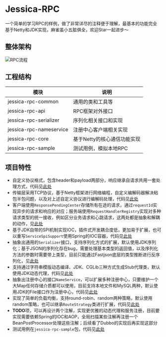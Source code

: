 # Jessica-RPC
一个简单的学习RPC的样例，做了非常详尽的注释便于理解，最基本的功能完全基于Netty和JDK实现，麻雀虽小五脏俱全，欢迎Star一起进步～

## 整体架构
![RPC流程](https://tva1.sinaimg.cn/large/008eGmZEly1goi6ztcdzjj32bs0u0tqk.jpg)

## 工程结构

模块 | 说明
-- | --
jessica-rpc-common | 通用的类和工具等
jessica-rpc-api | RPC框架对外接口
jessica-rpc-serializer | 序列化相关接口和实现
jessica-rpc-nameservice | 注册中心客户端相关实现
jessica-rpc-core | 基于Netty的核心通信功能实现
jessica-rpc-sample | 测试用例，模拟本地RPC

## 项目特性

- 自定义协议格式，包含header和payload两部分，响应继承自请求共用一套处理方式，代码见[此处](https://github.com/dolly0526/jessica-rpc/tree/main/jessica-rpc-core/src/main/java/com/github/dolly0526/jessicarpc/core/transport/protocol)
- 传输层采用TCP协议，基于Netty框架进行网络编程，自定义编解码器解决粘包半包问题，以及对上述自定义协议进行编解码处理，代码见[此处](https://github.com/dolly0526/jessica-rpc/tree/main/jessica-rpc-core/src/main/java/com/github/dolly0526/jessicarpc/core/transport/netty)
- 客户端使用`ResponsePendingCenter`存储所有在途的请求，通过`requestId`实现异步的请求和响应的对应；服务端使用`RequestHandlerRegistry`实现对多种请求类型的统一接收，例如区分业务请求和心跳请求，这两处都是抽象和解耦的动作，见[此处](https://github.com/dolly0526/jessica-rpc/tree/main/jessica-rpc-core/src/main/java/com/github/dolly0526/jessicarpc/core)
- 基于JDK自带的SPI机制实现IOC，插件式开发耦合度低，更加易于扩展，也可以重写`ServiceSpiSupport`使用Spring的IOC容器，代码见[此处](https://github.com/dolly0526/jessica-rpc/blob/main/jessica-rpc-common/src/main/java/com/github/dolly0526/jessicarpc/common/support/ServiceSpiSupport.java)
- 抽象出通用的`Serializer`接口，支持序列化方式的扩展，默认使用JDK序列化；基于JSON的序列化存在bug，需要处理基本类型的返回值，以及序列化方法的参数时需要带上类型，目前只能通过Fastjson底层的类型推断进行反序列化，见[此处](https://github.com/dolly0526/jessica-rpc/tree/main/jessica-rpc-serializer/src/main/java/com/github/dolly0526/jessicarpc/serializer)
- 支持通过字符串模版动态编译、JDK、CGLib三种方式生成Stub代理类，默认使用JDK动态代理，代码见[此处](https://github.com/dolly0526/jessica-rpc/tree/main/jessica-rpc-core/src/main/java/com/github/dolly0526/jessicarpc/core/client)
- 抽象出注册中心的接口`NameService`，可以扩展多种注册中心，只要维护一个大Map任何存储介质都可以使用，目前支持本地文件和MySQL两种，默认使用JDK的File接口作为注册中心，代码见[此处](https://github.com/dolly0526/jessica-rpc/tree/main/jessica-rpc-nameservice/src/main/java/com/github/dolly0526/jessicarpc/nameservice)
- 实现了简单的负载均衡，支持round-robin、random两种策略，默认使用random策略，也可以继承`RouteStrategy`类进行扩展，代码见[此处](https://github.com/dolly0526/jessica-rpc/tree/main/jessica-rpc-nameservice/src/main/java/com/github/dolly0526/jessicarpc/nameservice/loadbalance)
- **TODO**项，可以再设计两个注解，实现更优雅的动态代理和服务注册，目前要实现需要依赖Spring的IOC和AOP，全局扫描某些注解再注册一个BeanPostProcessor处理这些注解；后续看了Dubbo的实现后再实现这部分
- 测试用例在`jessica-rpc-sample`包，代码见[此处](https://github.com/dolly0526/jessica-rpc/tree/main/jessica-rpc-sample)

